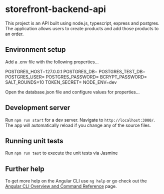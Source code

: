 # storefront-backend-api
This project is an API built using node.js, typescript, express and postgres. The application allows users to create products and add those products to an order.

## Environment setup

Add a .env file with the following properties...

POSTGRES_HOST=127.0.0.1
POSTGRES_DB=
POSTGRES_TEST_DB=
POSTGRES_USER=
POSTGRES_PASSWORD=
BCRYPT_PASSWORD=
SALT_ROUNDS=10
TOKEN_SECRET=
NODE_ENV=dev

Open the database.json file and configure values for properties...

## Development server

Run `npm run start` for a dev server. Navigate to `http://localhost:3000/`. The app will automatically reload if you change any of the source files.

## Running unit tests

Run `npm run test` to execute the unit tests via Jasmine

## Further help

To get more help on the Angular CLI use `ng help` or go check out the [Angular CLI Overview and Command Reference](https://angular.io/cli) page.